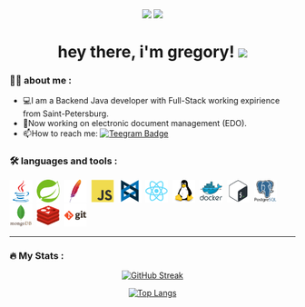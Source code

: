 <div align="center">
<div align="center" id="db">
  <a href="mailto:gregoryshanin.job@gmail.com"><img src="https://img.shields.io/badge/gmail-D14836?style=flat&logo=gmail&logoColor=white" /></a>
  <a href="https://t.me/zimch"><img src="https://img.shields.io/badge/telegram-blue?style=flat&logo=telegram&logoColor=white" /></a>
</div>

<h1>
  hey there, i'm gregory!
  <img src="https://media.giphy.com/media/hvRJCLFzcasrR4ia7z/giphy.gif" width="30px"/>
</h1>
</div>

### :man_technologist: about me :

- :computer:I am a Backend Java developer with Full-Stack working expirience from Saint-Petersburg. 
- :paperclip:Now working on electronic document management (EDO).
- :mailbox:How to reach me: [![Teegram Badge](https://img.shields.io/badge/-telegram-blue?style=flat&logo=Telegram&logoColor=white)](https://t.me/tekKz9)

### :hammer_and_wrench: languages and tools :

<div>
  <img src="https://github.com/devicons/devicon/blob/master/icons/java/java-original.svg" title="Java" alt="Java" width="40" height="40"/>&nbsp;
  <img src="https://github.com/devicons/devicon/blob/master/icons/spring/spring-original.svg" title="Spring" alt="Spring" width="40" height="40"/>&nbsp;
  <img src="https://github.com/devicons/devicon/blob/master/icons/apache/apache-original.svg" title="Apache" alt="Apache" width="40" height="40"/>&nbsp;
  <img src="https://github.com/devicons/devicon/blob/master/icons/javascript/javascript-original.svg" title="JS" alt="JS" width="40" height="40"/>&nbsp;
  <img src="https://github.com/devicons/devicon/blob/master/icons/backbonejs/backbonejs-original.svg" title="BackboneJS" alt="BackboneJS" width="40" height="40"/>&nbsp;
  <img src="https://github.com/devicons/devicon/blob/master/icons/react/react-original.svg" title="React" alt="React" width="40" height="40"/>&nbsp;
  <img src="https://github.com/devicons/devicon/blob/master/icons/linux/linux-original.svg" title="Linux" alt="Linux" width="40" height="40"/>&nbsp;
  <img src="https://github.com/devicons/devicon/blob/master/icons/docker/docker-original-wordmark.svg" title="Docker" alt="Docker" width="40" height="40"/>&nbsp;
  <img src="https://github.com/devicons/devicon/blob/master/icons/bash/bash-original.svg" title="Bash" alt="Bash" width="40" height="40"/>&nbsp;
  <img src="https://github.com/devicons/devicon/blob/master/icons/postgresql/postgresql-original-wordmark.svg" title="PostgreSQL"  alt="PostgreSQL" width="40" height="40"/>&nbsp;
  <img src="https://github.com/devicons/devicon/blob/master/icons/mongodb/mongodb-original-wordmark.svg" title="MongoDB" alt="MongoDB" width="40" height="40"/>&nbsp;
  <img src="https://github.com/devicons/devicon/blob/master/icons/redis/redis-original.svg" title="Redis" alt="Redis" width="40" height="40"/>&nbsp;
  <img src="https://github.com/devicons/devicon/blob/master/icons/git/git-original-wordmark.svg" title="Git" **alt="Git" width="40" height="40"/>
</div>

---

### :fire: My Stats :

<div align="center">
 
[![GitHub Streak](http://github-readme-streak-stats.herokuapp.com?user=zimch&theme=dark&background=000000)]()

[![Top Langs](https://github-readme-stats.vercel.app/api/top-langs/?username=zimch&layout=compact&theme=vision-friendly-dark&hide=Jupyter%20Notebook,css,scss,html,latex)]()

</div>
